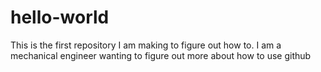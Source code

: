 # hello-world
This is the first repository I am making to figure out how to.
I am a mechanical engineer wanting to figure out more about how to use github
